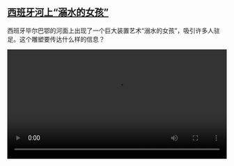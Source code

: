 <!--1633245425000-->
[西班牙河上“溺水的女孩”](https://www.dw.com/zh/%E8%A5%BF%E7%8F%AD%E7%89%99%E6%B2%B3%E4%B8%8A%E2%80%9C%E6%BA%BA%E6%B0%B4%E7%9A%84%E5%A5%B3%E5%AD%A9%E2%80%9D%20%20/a-59363058)
------

<p>西班牙毕尔巴鄂的河面上出现了一个巨大装置艺术“溺水的女孩”，吸引许多人驻足。这个雕塑要传达什么样的信息？</small></p><video src="https://tvdownloaddw-a.akamaihd.net/dwtv_video/flv/vdt_zh/2021/bchi210930_001_bihar_01r_sd_avc.mp4" controls style="width:100%"></video>
